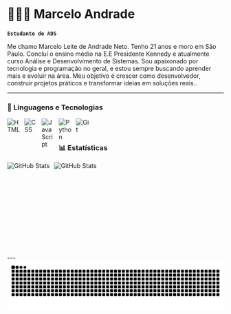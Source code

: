 
# 👨🏻‍💻 Marcelo Andrade

**`Estudante de ADS`**

Me chamo Marcelo Leite de Andrade Neto. Tenho 21 anos e moro em São Paulo. Concluí o ensino médio na E.E Presidente Kennedy e atualmente curso Análise e Desenvolvimento de Sistemas. Sou apaixonado por tecnologia e programação no geral, e estou sempre buscando aprender mais e evoluir na área. Meu objetivo é crescer como desenvolvedor, construir projetos práticos e transformar ideias em soluções reais..


---

### 🤖 Linguagens e Tecnologias

<img 
    align="left" 
    alt="HTML"
    title="HTML" 
    width="30px" 
    style="padding-right: 10px;" 
    src="https://cdn.jsdelivr.net/gh/devicons/devicon@latest/icons/html5/html5-original.svg" 
/>
<img 
    align="left" 
    alt="CSS" 
    title="CSS"
    width="30px" 
    style="padding-right: 10px;" 
    src="https://cdn.jsdelivr.net/gh/devicons/devicon@latest/icons/css3/css3-original.svg" 
/>
<img 
    align="left" 
    alt="JavaScript" 
    title="JavaScript"
    width="30px" 
    style="padding-right: 10px;" 
    src="https://cdn.jsdelivr.net/gh/devicons/devicon@latest/icons/javascript/javascript-original.svg" 
/>

<img 
    align="left" 
    alt="Python" 
    title="Python"
    width="30px" 
    style="padding-right: 10px;" 
    src="https://cdn.jsdelivr.net/gh/devicons/devicon@latest/icons/python/python-original.svg" 
/>

<img 
    align="left" 
    alt="Git" 
    title="Git"
    width="30px" 
    style="padding-right: 10px;" 
    src="https://cdn.jsdelivr.net/gh/devicons/devicon@latest/icons/git/git-original.svg" 
/>

<br/>
<br/>

### 📊 Estatísticas

<p>
  <img 
    align="left" 
    alt="GitHub Stats" 
    height="200" 
    style="padding-right: 10px;" 
    src="https://github-readme-stats.vercel.app/api?username=omarceloandradee&show_icons=true&theme=github_dark&include_all_commits=true&locale=pt-br" 
  />

<img 
      align="left" 
      alt="GitHub Stats" 
      height="200" 
      src="https://github-readme-stats.vercel.app/api/top-langs/?username=omarceloandradee&theme=github_dark&layout=compact&custom_title=Tecnologias&langs_count=9" 
  />

<br clear="both">

<p> </p>
---
<img src="https://raw.githubusercontent.com/omarceloandradee/omarceloandradee/output/snake.svg" alt="Snake animation" />
